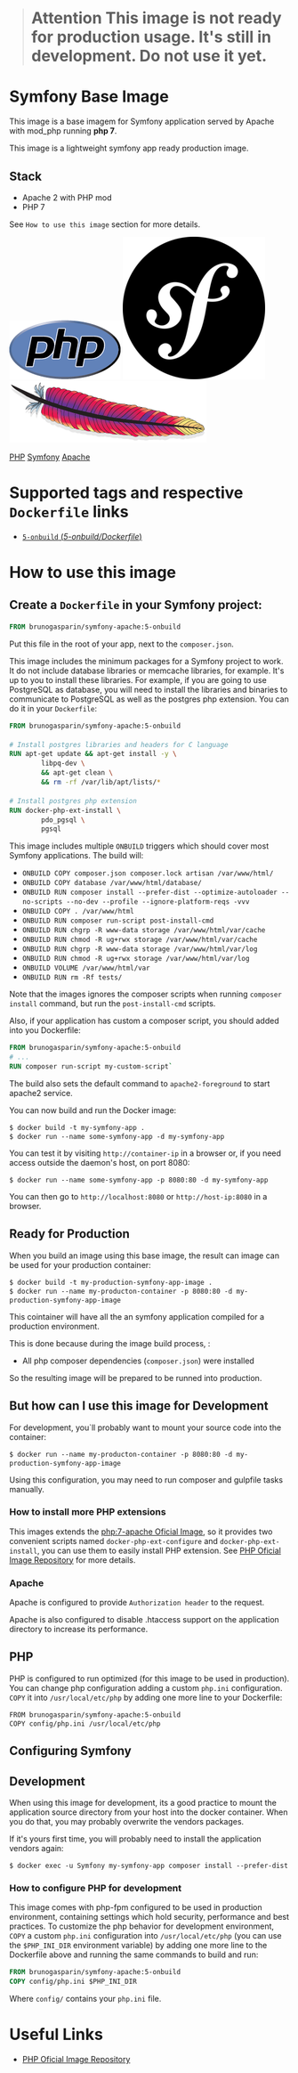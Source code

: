 

> # Attention This image is not ready for production usage. It's still in development. Do not use it yet.

# Symfony Base Image 

This image is a base imagem for Symfony application served by Apache with mod_php running **php 7**.

This image is a lightweight symfony app ready production image.

## Stack

- Apache 2 with PHP mod
- PHP 7


See `How to use this image` section for more details.

![logo PHP](php-logo.png) ![logo Symfony](symfony-logo.png) ![Apache](httpd-logo.png)

[PHP][1]
[Symfony][2]
[Apache][3]

# Supported tags and respective `Dockerfile` links

* [`5-onbuild` (*5-onbuild/Dockerfile*)](5-onbuild/Dockerfile)

# How to use this image

## Create a `Dockerfile` in your Symfony project:

```dockerfile
FROM brunogasparin/symfony-apache:5-onbuild
```

Put this file in the root of your app, next to the `composer.json`.

This image includes the minimum packages for a Symfony project to work. It do not include database
libraries or memcache libraries, for example. It's up to you to install these libraries. For
example, if you are going to use PostgreSQL as database, you will need to install the libraries
and binaries to communicate to PostgreSQL as well as the postgres php extension.
You can do it in your `Dockerfile`:

```dockerfile
FROM brunogasparin/symfony-apache:5-onbuild

# Install postgres libraries and headers for C language
RUN apt-get update && apt-get install -y \
        libpq-dev \
        && apt-get clean \
        && rm -rf /var/lib/apt/lists/*

# Install postgres php extension
RUN docker-php-ext-install \
        pdo_pgsql \
        pgsql
```

This image includes multiple `ONBUILD` triggers which should cover most Symfony applications.
The build will:

* `ONBUILD COPY composer.json composer.lock artisan /var/www/html/`
* `ONBUILD COPY database /var/www/html/database/`
* `ONBUILD RUN composer install --prefer-dist --optimize-autoloader --no-scripts --no-dev --profile --ignore-platform-reqs -vvv`
* `ONBUILD COPY . /var/www/html`
* `ONBUILD RUN composer run-script post-install-cmd`
* `ONBUILD RUN chgrp -R www-data storage /var/www/html/var/cache`
* `ONBUILD RUN chmod -R ug+rwx storage /var/www/html/var/cache`
* `ONBUILD RUN chgrp -R www-data storage /var/www/html/var/log`
* `ONBUILD RUN chmod -R ug+rwx storage /var/www/html/var/log`
* `ONBUILD VOLUME /var/www/html/var`
* `ONBUILD RUN rm -Rf tests/`

Note that the images ignores the composer scripts when running `composer install` command, but run the `post-install-cmd` scripts.

Also, if your application has custom a composer script, you should added into you Dockerfile:
	
```dockerfile
FROM brunogasparin/symfony-apache:5-onbuild
# ...
RUN composer run-script my-custom-script`
```

The build also sets the default command to `apache2-foreground` to start apache2 service.

You can now build and run the Docker image:

```console
$ docker build -t my-symfony-app .
$ docker run --name some-symfony-app -d my-symfony-app
```

You can test it by visiting `http://container-ip` in a browser or, if you need access outside
the daemon's host, on port 8080:

    $ docker run --name some-symfony-app -p 8080:80 -d my-symfony-app

You can then go to `http://localhost:8080` or `http://host-ip:8080` in a browser.

## Ready for Production 

When you build an image using this base image, the result can image can be used for
your production container:

    $ docker build -t my-production-symfony-app-image .
    $ docker run --name my-producton-container -p 8080:80 -d my-production-symfony-app-image

This cointainer will have all the an symfony application compiled for a production environment.

This is done because during the image build process, :

   - All php composer dependencies  (`composer.json`) were installed

So the resulting image will be prepared to be runned into production.

## But how can I use this image for Development

For development, you`ll probably want to mount your source code into the container:

    $ docker run --name my-producton-container -p 8080:80 -d my-production-symfony-app-image

Using this configuration, you may need to run composer and gulpfile tasks manually.

### How to install more PHP extensions

This images extends the [php:7-apache Oficial Image][3], so it provides two convenient scripts 
named `docker-php-ext-configure` and `docker-php-ext-install`, 
you can use them to easily install PHP extension. See [PHP Oficial Image Repository][3] for 
more details.

### Apache

Apache is configured to provide `Authorization header` to the request.

Apache is also configured to disable .htaccess support on the application directory
to increase its performance.

## PHP

PHP is configured to run optimized (for this image to be used in production). You can change php
configuration adding a custom `php.ini` configuration. `COPY` it into `/usr/local/etc/php` by
adding one more line to your Dockerfile:

    FROM brunogasparin/symfony-apache:5-onbuild
    COPY config/php.ini /usr/local/etc/php

## Configuring Symfony


## Development

When using this image for development, its a good practice to mount the application source directory
from your host into the docker container. When you do that, you may probably overwrite the
vendors packages.

If it's yours first time, you will probably need to install the application vendors again:

```console
$ docker exec -u Symfony my-symfony-app composer install --prefer-dist
```

### How to configure PHP for development

This image comes with php-fpm configured to be used in production environment, containing settings which hold 
security, performance and best practices. To customize the php behavior for development environment, `COPY`
 a custom `php.ini` configuration into `/usr/local/etc/php` (you can use the `$PHP_INI_DIR` environment variable) 
 by adding one more line to the Dockerfile above and running the same commands to build and run:

```dockerfile
FROM brunogasparin/symfony-apache:5-onbuild
COPY config/php.ini $PHP_INI_DIR
```

Where `config/` contains your `php.ini` file.

# Useful Links

- [PHP Oficial Image Repository][3]

[1]: http://http://php.net/
[2]: https://symfony.com
[3]: http://httpd.apache.org
